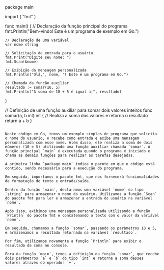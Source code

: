 package main

import (
	"fmt"
)

func main() {
	// Declaração da função principal do programa
	fmt.Println("Bem-vindo! Este é um programa de exemplo em Go.")

	// Declaração de uma variável
	var nome string

	// Solicitação de entrada para o usuário
	fmt.Print("Digite seu nome: ")
	fmt.Scan(&nome)

	// Exibição da mensagem personalizada
	fmt.Println("Olá,", nome, "! Este é um programa em Go.")

	// Chamada da função auxiliar
	resultado := somar(10, 5)
	fmt.Println("A soma de 10 + 5 é igual a:", resultado)
}

// Definição de uma função auxiliar para somar dois valores inteiros
func somar(a, b int) int {
	// Realiza a soma dos valores e retorna o resultado
	return a + b
}
```

Neste código em Go, temos um exemplo simples de programa que solicita o nome do usuário, o recebe como entrada e exibe uma mensagem personalizada com esse nome. Além disso, ele realiza a soma de dois números (10 e 5) utilizando uma função auxiliar chamada `somar`. A função principal `main` é executada quando o programa é iniciado e chama as demais funções para realizar as tarefas desejadas.

A primeira linha `package main` indica o pacote em que o código está contido, sendo necessário para a execução do programa.

Em seguida, importamos o pacote fmt, que nos fornecerá funcionalidades de formatação de texto e entrada/saída.

Dentro da função `main`, declaramos uma variável `nome` do tipo `string` para armazenar o nome do usuário. Utilizamos a função `Scan` do pacote fmt para ler e armazenar a entrada do usuário na variável `nome`.

Após isso, exibimos uma mensagem personalizada utilizando a função `Println` do pacote fmt e concatenando o texto com o valor da variável `nome`.

Em seguida, chamamos a função `somar`, passando os parâmetros 10 e 5, e armazenamos o resultado retornado na variável `resultado`.

Por fim, utilizamos novamente a função `Println` para exibir o resultado da soma no console.

Fora da função `main`, temos a definição da função `somar`, que recebe dois parâmetros `a` e `b` do tipo `int` e retorna a soma desses valores através do operador `+`.